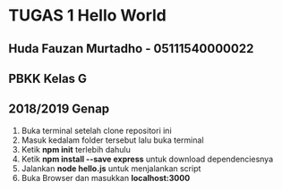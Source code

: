 # TUGAS 1 Hello World

## Huda Fauzan Murtadho - 05111540000022
## PBKK Kelas G 
## 2018/2019 Genap

1. Buka terminal setelah clone repositori ini
2. Masuk kedalam folder tersebut lalu buka terminal
3. Ketik **npm init** terlebih dahulu
4. Ketik **npm install --save express** untuk download dependenciesnya
5. Jalankan **node hello.js** untuk menjalankan script
6. Buka Browser dan masukkan **localhost:3000** 
